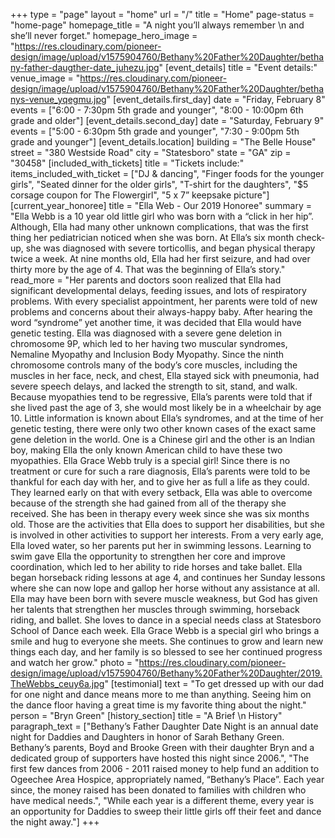 +++
type = "page"
layout = "home"
url = "/"
title = "Home"
page-status = "home-page"
homepage_title = "A night you’ll always remember \n and she’ll never forget."
homepage_hero_image = "https://res.cloudinary.com/pioneer-design/image/upload/v1575904760/Bethany%20Father%20Daughter/bethany-father-daugther-date_juhezu.jpg"
[event_details]
title = "Event details:"
venue_image = "https://res.cloudinary.com/pioneer-design/image/upload/v1575904760/Bethany%20Father%20Daughter/bethanys-venue_yqegmu.jpg"
[event_details.first_day]
date = "Friday, February 8"
events = ["6:00 - 7:30pm 5th grade and younger", "8:00 - 10:00pm 6th grade and older"]
[event_details.second_day]
date = "Saturday, February 9"
events = ["5:00 - 6:30pm 5th grade and younger", "7:30 - 9:00pm 5th grade and younger"]
[event_details.location]
building = "The Belle House"
street = "380 Westside Road"
city = "Statesboro"
state = "GA"
zip = "30458"
[included_with_tickets]
title = "Tickets include:"
items_included_with_ticket = ["DJ & dancing", "Finger foods for the younger girls", "Seated dinner for the older girls", "T-shirt for the daughters", "$5 corsage coupon for The Flowergirl", "5 x 7” keepsake picture"]
[current_year_honoree]
title = "Ella Web - Our 2019 Honoree"
summary = "Ella Webb is a 10 year old little girl who was born with a “click in her hip”. Although, Ella had many other unknown complications, that was the first thing her pediatrician noticed when she was born. At Ella’s six month check-up, she was diagnosed with severe torticollis, and began physical therapy twice a week. At nine months old, Ella had her first seizure, and had over thirty more by the age of 4. That was the beginning of Ella’s story."
read_more = "Her parents and doctors soon realized that Ella had significant developmental delays, feeding issues, and lots of respiratory problems. With every specialist appointment, her parents were told of new problems and concerns about their always-happy baby. After hearing the word “syndrome” yet another time, it was decided that Ella would have genetic testing. Ella was diagnosed with a severe gene deletion in chromosome 9P, which led to her having two muscular syndromes, Nemaline Myopathy and Inclusion Body Myopathy. Since the ninth chromosome controls many of the body’s core muscles, including the muscles in her face, neck, and chest, Ella stayed sick with pneumonia, had severe speech delays, and lacked the strength to sit, stand, and walk. Because myopathies tend to be regressive, Ella’s parents were told that if she lived past the age of 3, she would most likely be in a wheelchair by age 10. Little information is known about Ella’s syndromes, and at the time of her genetic testing, there were only two other known cases of the exact same gene deletion in the world. One is a Chinese girl and the other is an Indian boy, making Ella the only known American child to have these two myopathies. Ella Grace Webb truly is a special girl! Since there is no treatment or cure for such a rare diagnosis, Ella’s parents were told to be thankful for each day with her, and to give her as full a life as they could. They learned early on that with every setback, Ella was able to overcome because of the strength she had gained from all of the therapy she received. She has been in therapy every week since she was six months old. Those are the activities that Ella does to support her disabilities, but she is involved in other activities to support her interests. From a very early age, Ella loved water, so her parents put her in swimming lessons. Learning to swim gave Ella the opportunity to strengthen her core and improve coordination, which led to her ability to ride horses and take ballet. Ella began horseback riding lessons at age 4, and continues her Sunday lessons where she can now lope and gallop her horse without any assistance at all. Ella may have been born with severe muscle weakness, but God has given her talents that strengthen her muscles through swimming, horseback riding, and ballet. She loves to dance in a special needs class at Statesboro School of Dance each week. Ella Grace Webb is a special girl who brings a smile and hug to everyone she meets. She continues to grow and learn new things each day, and her family is so blessed to see her continued progress and watch her grow."
photo = "https://res.cloudinary.com/pioneer-design/image/upload/v1575904760/Bethany%20Father%20Daughter/2019.TheWebbs_ceuy6a.jpg"
[testimonial]
text = "To get dressed up with our dad for one night and dance means more to me than anything. Seeing him on the dance floor having a great time is my favorite thing about the night."
person = "Bryn Green"
[history_section]
title = "A Brief \n History"
paragraph_text = ["Bethany’s Father Daughter Date Night is an annual date night for Daddies and Daughters in honor of Sarah Bethany Green. Bethany’s parents, Boyd and Brooke Green with their daughter Bryn and a dedicated group of supporters have hosted this night since 2006.", "The first few dances from 2006 - 2011 raised money to help fund an addition to Ogeechee Area Hospice, appropriately named, “Bethany’s Place”.  Each year since, the money raised has been donated to families with children who have medical needs.", "While each year is a different theme, every year is an opportunity for Daddies to sweep their little girls off their feet and dance the night away."]
+++
